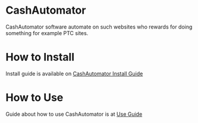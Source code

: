# CashAutomator
CashAutomator software automate on such websites who rewards for doing something for example PTC sites.

# How to Install
Install guide is available on <a href="http://www.cashautomator.net/guide/install-guide.html">CashAutomator Install Guide</a>

# How to Use
Guide about how to use CashAutomator is at <a href="http://www.cashautomator.net/guide/how-to-use.html">Use Guide</a>